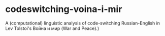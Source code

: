 # codeswitching-voina-i-mir
A (computational) linguistic analysis of code-switching Russian-English in Lev Tolstoi's Война и мир (War and Peace).)
